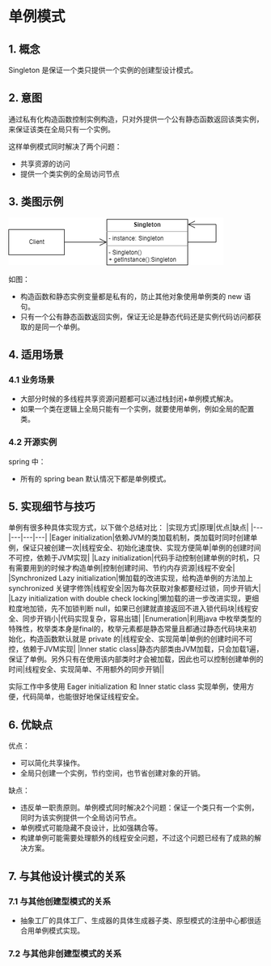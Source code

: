# 单例模式
## 1. 概念
Singleton 是保证一个类只提供一个实例的创建型设计模式。

## 2. 意图
通过私有化构造函数控制实例构造，只对外提供一个公有静态函数返回该类实例，来保证该类在全局只有一个实例。

这样单例模式同时解决了两个问题：
* 共享资源的访问
* 提供一个类实例的全局访问节点

## 3. 类图示例
![singleton](../../resource/design_pattern/singleton.drawio.png)

如图：
* 构造函数和静态实例变量都是私有的，防止其他对象使用单例类的 new 语句。
* 只有一个公有静态函数返回实例，保证无论是静态代码还是实例代码访问都获取的是同一个单例。

## 4. 适用场景
### 4.1 业务场景
* 大部分时候的多线程共享资源问题都可以通过栈封闭+单例模式解决。
* 如果一个类在逻辑上全局只能有一个实例，就要使用单例，例如全局的配置类。

### 4.2 开源实例
spring 中：
* 所有的 spring bean 默认情况下都是单例模式。

## 5. 实现细节与技巧
单例有很多种具体实现方式，以下做个总结对比：
|实现方式|原理|优点|缺点|
|---|---|---|---|
|Eager initialization|依赖JVM的类加载机制，类加载时同时创建单例，保证只被创建一次|线程安全、初始化速度快、实现方便简单|单例的创建时间不可控，依赖于JVM实现|
|Lazy initialization|代码手动控制创建单例的时机，只有需要用到的时候才构造单例|控制创建时间、节约内存资源|线程不安全|
|Synchronized Lazy initialization|懒加载的改进实现，给构造单例的方法加上 synchronized 关键字修饰|线程安全|因为每次获取对象都要经过锁，同步开销大|
|Lazy initialization with double check locking|懒加载的进一步改进实现，更细粒度地加锁，先不加锁判断 null，如果已创建就直接返回不进入锁代码块|线程安全、同步开销小|代码实现复杂，容易出错|
|Enumeration|利用java 中枚举类型的特殊性，枚举类本身是final的，枚举元素都是静态常量且都通过静态代码块来初始化，构造函数默认就是 private 的|线程安全、实现简单|单例的创建时间不可控，依赖于JVM实现|
|Inner static class|静态内部类由JVM加载，只会加载1遍，保证了单例。另外只有在使用该内部类时才会被加载，因此也可以控制创建单例的时间|线程安全、实现简单、不用额外的同步开销||

实际工作中多使用 Eager initialization 和 Inner static class 实现单例，使用方便，代码简单，也能很好地保证线程安全。

## 6. 优缺点
优点：
* 可以简化共享操作。
* 全局只创建一个实例，节约空间，也节省创建对象的开销。

缺点：
* 违反单一职责原则。单例模式同时解决2个问题：保证一个类只有一个实例，同时为该实例提供一个全局访问节点。
* 单例模式可能隐藏不良设计，比如强耦合等。
* 构建单例可能需要处理额外的线程安全问题，不过这个问题已经有了成熟的解决方案。


## 7. 与其他设计模式的关系
### 7.1 与其他创建型模式的关系
* 抽象工厂的具体工厂、生成器的具体生成器子类、原型模式的注册中心都很适合用单例模式实现。

### 7.2 与其他非创建型模式的关系
